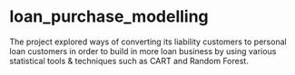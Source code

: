 # loan_purchase_modelling
The project explored ways of converting its liability customers to personal loan customers in order to build in more loan business by using various statistical tools &amp; techniques such as CART and Random Forest.
